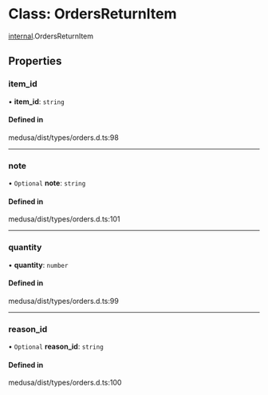 # Class: OrdersReturnItem

[internal](../modules/internal-12.md).OrdersReturnItem

## Properties

### item\_id

• **item\_id**: `string`

#### Defined in

medusa/dist/types/orders.d.ts:98

___

### note

• `Optional` **note**: `string`

#### Defined in

medusa/dist/types/orders.d.ts:101

___

### quantity

• **quantity**: `number`

#### Defined in

medusa/dist/types/orders.d.ts:99

___

### reason\_id

• `Optional` **reason\_id**: `string`

#### Defined in

medusa/dist/types/orders.d.ts:100
